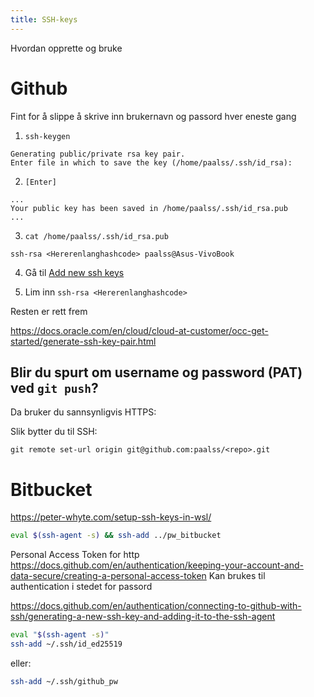 ```yaml
---
title: SSH-keys
---
```


Hvordan opprette og bruke

# Github

Fint for å slippe å skrive inn brukernavn og passord hver eneste gang


1. `ssh-keygen`

```
Generating public/private rsa key pair.
Enter file in which to save the key (/home/paalss/.ssh/id_rsa):

```
2. `[Enter]`

```
...
Your public key has been saved in /home/paalss/.ssh/id_rsa.pub
...
```

3. `cat /home/paalss/.ssh/id_rsa.pub`

```
ssh-rsa <Hererenlanghashcode> paalss@Asus-VivoBook
```

4. Gå til [Add new ssh keys](https://github.com/settings/ssh/new)

5. Lim inn `ssh-rsa <Hererenlanghashcode>`

Resten er rett frem

https://docs.oracle.com/en/cloud/cloud-at-customer/occ-get-started/generate-ssh-key-pair.html


## Blir du spurt om username og password (PAT) ved `git push`?

Da bruker du sannsynligvis HTTPS:

Slik bytter du til SSH:

`git remote set-url origin git@github.com:paalss/<repo>.git`


# Bitbucket

https://peter-whyte.com/setup-ssh-keys-in-wsl/

```sh
eval $(ssh-agent -s) && ssh-add ../pw_bitbucket
```

Personal Access Token for http
https://docs.github.com/en/authentication/keeping-your-account-and-data-secure/creating-a-personal-access-token
Kan brukes til authentication i stedet for passord

https://docs.github.com/en/authentication/connecting-to-github-with-ssh/generating-a-new-ssh-key-and-adding-it-to-the-ssh-agent

```sh
eval "$(ssh-agent -s)"
ssh-add ~/.ssh/id_ed25519
```

eller:

```sh
ssh-add ~/.ssh/github_pw
```
